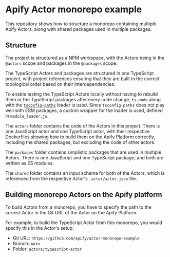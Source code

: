 # Apify Actor monorepo example

This repository shows how to structure a monorepo containing multiple Apify Actors,
along with shared packages used in multiple packages.

## Structure

The project is structured as a NPM workspace,
with the Actors being in the `@actors` scope and packages in the `@packages` scope.

The TypeScript Actors and packages are structured in one TypeScript project,
with project references ensuring that they are built in the correct topological order
based on their interdependencies.

To enable testing the TypeScript Actors locally
without having to rebuild them or the TypeScript packages after every code change,
`ts-node` along with the [`tsconfig-paths`](https://github.com/dividab/tsconfig-paths) loader is used.
Since `tsconfig-paths` does not play well with ESM packages,
a custom wrapper for the loader is used, defined in `module_loader.js`.

The `actors` folder contains the code of the Actors in this project.
There is one JavaScript actor and one TypeScript actor,
with their respective Dockerfiles showing how to build them on the Apify Platform correctly,
including the shared packages, but excluding the code of other actors.

The `packages` folder contains simplistic packages that are used in multiple Actors.
There is one JavaScript and one TypeScript package,
and both are written as ES modules.

The `shared` folder contains an input schema for both of the Actors,
which is referenced from the respective Actor's `.actor/actor.json` file.

## Building monorepo Actors on the Apify platform

To build Actors from a monorepo,
you have to specify the path to the correct Actor in the Git URL of the Actor on the Apify Platform.

For example, to build the TypeScript Actor from this monorepo,
you would specify this in the Actor's setup:

- Git URL: `https://github.com/apify/actor-monorepo-example`
- Branch: `main`
- Folder: `actors/typescript-actor`
